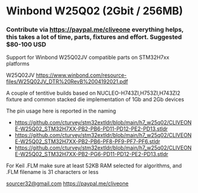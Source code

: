 # Winbond W25Q02 (2Gbit / 256MB)
### Contribute via   https://paypal.me/cliveone  everything helps, this takes a lot of time, parts, fixtures and effort. Suggested $80-100 USD

Support for Winbond W25Q02JV compatible parts on STM32H7xx platforms

  W25Q02JV
  https://www.winbond.com/resource-files/W25Q02JV_DTR%20RevB%2004192021.pdf
  
A couple of tentitive builds based on NUCLEO-H743ZI,H753ZI,H743ZI2 fixture and common stacked die implementation of 1Gb and 2Gb devices

The pin usage here is reported in the naming
*  https://github.com/cturvey/stm32extldr/blob/main/h7_w25q02/CLIVEONE-W25Q02_STM32H7XX-PB2-PB6-PD11-PD12-PE2-PD13.stldr
*  https://github.com/cturvey/stm32extldr/blob/main/h7_w25q02/CLIVEONE-W25Q02_STM32H7XX-PB2-PB6-PF8-PF9-PF7-PF6.stldr
*  https://github.com/cturvey/stm32extldr/blob/main/h7_w25q02/CLIVEONE-W25Q02_STM32H7XX-PB2-PG6-PD11-PD12-PE2-PD13.stldr

For Keil .FLM make sure at least 52KB RAM selected for algorithms, and .FLM filename is 31 characters or less

 sourcer32@gmail.com
 https://paypal.me/cliveone
